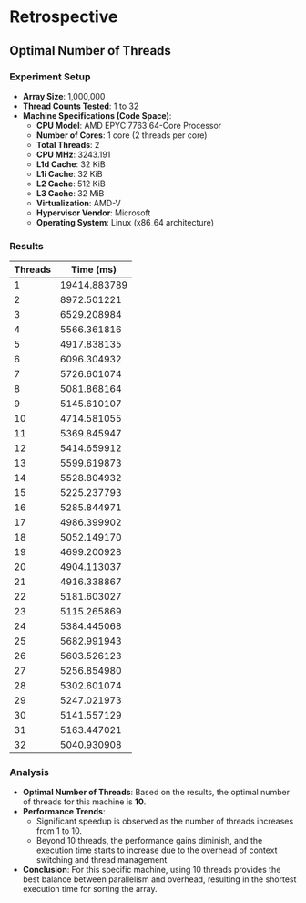 # Retrospective

## Optimal Number of Threads

### Experiment Setup
- **Array Size**: 1,000,000
- **Thread Counts Tested**: 1 to 32
- **Machine Specifications (Code Space)**:
  - **CPU Model**: AMD EPYC 7763 64-Core Processor
  - **Number of Cores**: 1 core (2 threads per core)
  - **Total Threads**: 2
  - **CPU MHz**: 3243.191
  - **L1d Cache**: 32 KiB
  - **L1i Cache**: 32 KiB
  - **L2 Cache**: 512 KiB
  - **L3 Cache**: 32 MiB
  - **Virtualization**: AMD-V
  - **Hypervisor Vendor**: Microsoft
  - **Operating System**: Linux (x86_64 architecture)

### Results
| Threads | Time (ms)     |
|---------|---------------|
| 1       | 19414.883789  |
| 2       | 8972.501221   |
| 3       | 6529.208984   |
| 4       | 5566.361816   |
| 5       | 4917.838135   |
| 6       | 6096.304932   |
| 7       | 5726.601074   |
| 8       | 5081.868164   |
| 9       | 5145.610107   |
| 10      | 4714.581055   |
| 11      | 5369.845947   |
| 12      | 5414.659912   |
| 13      | 5599.619873   |
| 14      | 5528.804932   |
| 15      | 5225.237793   |
| 16      | 5285.844971   |
| 17      | 4986.399902   |
| 18      | 5052.149170   |
| 19      | 4699.200928   |
| 20      | 4904.113037   |
| 21      | 4916.338867   |
| 22      | 5181.603027   |
| 23      | 5115.265869   |
| 24      | 5384.445068   |
| 25      | 5682.991943   |
| 26      | 5603.526123   |
| 27      | 5256.854980   |
| 28      | 5302.601074   |
| 29      | 5247.021973   |
| 30      | 5141.557129   |
| 31      | 5163.447021   |
| 32      | 5040.930908   |


### Analysis
- **Optimal Number of Threads**: Based on the results, the optimal number of threads for this machine is **10**.
- **Performance Trends**: 
  - Significant speedup is observed as the number of threads increases from 1 to 10.
  - Beyond 10 threads, the performance gains diminish, and the execution time starts to increase due to the overhead of context switching and thread management.
- **Conclusion**: For this specific machine, using 10 threads provides the best balance between parallelism and overhead, resulting in the shortest execution time for sorting the array.
